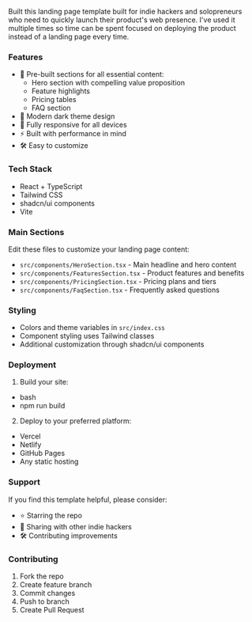 Built this landing page template built for indie hackers and solopreneurs who need to quickly launch their product's web presence. I've used it multiple times so time can be spent focused on deploying the product instead of a landing page every time.

### Features

- 🎯 Pre-built sections for all essential content:
  - Hero section with compelling value proposition
  - Feature highlights
  - Pricing tables
  - FAQ section
- 🎨 Modern dark theme design
- 📱 Fully responsive for all devices
- ⚡ Built with performance in mind
- 🛠 Easy to customize

### Tech Stack

- React + TypeScript
- Tailwind CSS
- shadcn/ui components
- Vite


### Main Sections

Edit these files to customize your landing page content:

- `src/components/HeroSection.tsx` - Main headline and hero content
- `src/components/FeaturesSection.tsx` - Product features and benefits
- `src/components/PricingSection.tsx` - Pricing plans and tiers
- `src/components/FaqSection.tsx` - Frequently asked questions

### Styling

- Colors and theme variables in `src/index.css`
- Component styling uses Tailwind classes
- Additional customization through shadcn/ui components

### Deployment

1. Build your site:
- bash
- npm run build

2. Deploy to your preferred platform:
- Vercel
- Netlify
- GitHub Pages
- Any static hosting

### Support

If you find this template helpful, please consider:
- ⭐ Starring the repo
- 🔄 Sharing with other indie hackers
- 🛠 Contributing improvements

### Contributing

1. Fork the repo
2. Create feature branch
3. Commit changes
4. Push to branch
5. Create Pull Request


